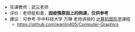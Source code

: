 * 任课教师：武云老师
* 评价：老师挺和善，**因疫情原因上的网课，仅供参考**
* 建议：可参考 华中科技大学 万琳 老师讲授的 [计算机图形学](https://www.icourse163.org/course/HUST-1003636001)课程
  * https://github.com/wanlin405/Computer-Graphics